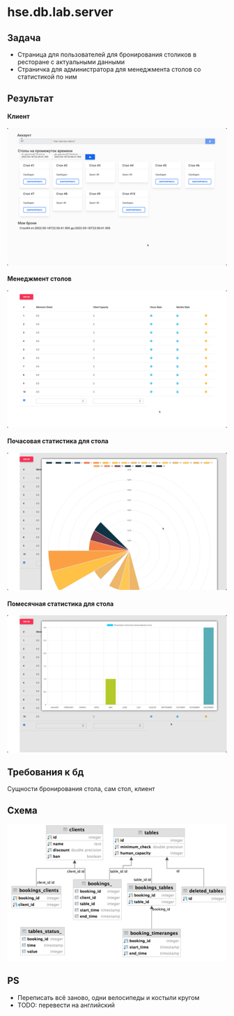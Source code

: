 # hse.db.lab.server

## Задача
* Страница для пользователей для бронирования столиков в ресторане с актуальными данными
* Страничка для администратора для менеджмента столов со статистикой по ним

## Результат
#### Клиент
![](/readme/client.png)

#### Менеджмент столов
![](/readme/admin_tables_list.png)

#### Почасовая статистика для стола
![](/readme/admin_hours_stat.png)

#### Помесячная статистика для стола
![](/readme/admin_months_stat.png)

## Требования к бд
Сущности бронирования стола, сам стол, клиент

## Схема
![](/resources/Снимок%20экрана%202021-12-23%20в%2010.00.28.png)

## PS
* Переписать всё заново, одни велосипеды и костыли кругом
* TODO: перевести на английский
